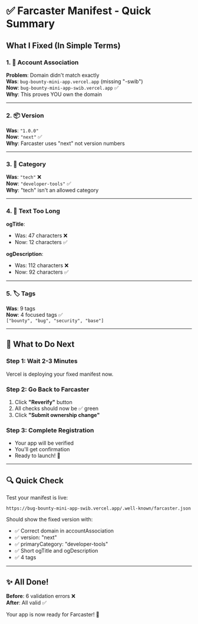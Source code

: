 # ✅ Farcaster Manifest - Quick Summary

## What I Fixed (In Simple Terms)

### 1. 🔑 Account Association
**Problem**: Domain didn't match exactly  
**Was**: `bug-bounty-mini-app.vercel.app` (missing "-swib")  
**Now**: `bug-bounty-mini-app-swib.vercel.app` ✅  
**Why**: This proves YOU own the domain

---

### 2. 📦 Version
**Was**: `"1.0.0"`  
**Now**: `"next"` ✅  
**Why**: Farcaster uses "next" not version numbers

---

### 3. 📂 Category
**Was**: `"tech"` ❌  
**Now**: `"developer-tools"` ✅  
**Why**: "tech" isn't an allowed category

---

### 4. 📝 Text Too Long
**ogTitle**:  
- Was: 47 characters ❌  
- Now: 12 characters ✅  

**ogDescription**:  
- Was: 112 characters ❌  
- Now: 92 characters ✅  

---

### 5. 🏷️ Tags
**Was**: 9 tags  
**Now**: 4 focused tags ✅  
`["bounty", "bug", "security", "base"]`

---

## 🎯 What to Do Next

### Step 1: Wait 2-3 Minutes
Vercel is deploying your fixed manifest now.

### Step 2: Go Back to Farcaster
1. Click **"Reverify"** button
2. All checks should now be ✅ green
3. Click **"Submit ownership change"**

### Step 3: Complete Registration
- Your app will be verified
- You'll get confirmation
- Ready to launch! 🚀

---

## 🔍 Quick Check

Test your manifest is live:
```
https://bug-bounty-mini-app-swib.vercel.app/.well-known/farcaster.json
```

Should show the fixed version with:
- ✅ Correct domain in accountAssociation
- ✅ version: "next"
- ✅ primaryCategory: "developer-tools"
- ✅ Short ogTitle and ogDescription
- ✅ 4 tags

---

## ✨ All Done!

**Before**: 6 validation errors ❌  
**After**: All valid ✅  

Your app is now ready for Farcaster! 🎊
